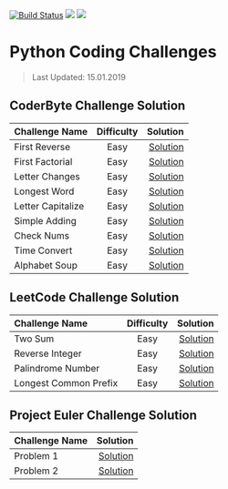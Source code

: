 [![Build Status](https://travis-ci.org/mrabdullahsahin/python-coding-challenges.svg?branch=master)](https://travis-ci.org/mrabdullahsahin/python-coding-challenges) ![](https://img.shields.io/github/license/mrabdullahsahin/python-coding-challenges.svg) ![](https://img.shields.io/github/issues/mrabdullahsahin/python-coding-challenges.svg)


# Python Coding Challenges
> Last Updated: 15.01.2019

## CoderByte Challenge Solution

| Challenge Name       | Difficulty     | Solution     |
| :-------------       | :----------:   | -----------: |
| First Reverse        | Easy           | [Solution](https://github.com/mrabdullahsahin/python-coding-challenges/blob/master/coderbyte/first_reverse.ipynb) |
| First Factorial      | Easy           | [Solution](https://github.com/mrabdullahsahin/python-coding-challenges/blob/master/coderbyte/first_factorial.ipynb) |
| Letter Changes       | Easy           | [Solution](https://github.com/mrabdullahsahin/python-coding-challenges/blob/master/coderbyte/letter_changes.ipynb) |
| Longest Word         | Easy           | [Solution](https://github.com/mrabdullahsahin/python-coding-challenges/blob/master/coderbyte/longest_word.ipynb) |
| Letter Capitalize    | Easy           | [Solution](https://github.com/mrabdullahsahin/python-coding-challenges/blob/master/coderbyte/letter_capitalize.ipynb) |
| Simple Adding        | Easy           | [Solution](https://github.com/mrabdullahsahin/python-coding-challenges/blob/master/coderbyte/simple_adding.ipynb) |
| Check Nums           | Easy           | [Solution](https://github.com/mrabdullahsahin/python-coding-challenges/blob/master/coderbyte/check_nums.ipynb) |
| Time Convert         | Easy           | [Solution](https://github.com/mrabdullahsahin/python-coding-challenges/blob/master/coderbyte/time_convert.ipynb) |
| Alphabet Soup        | Easy           | [Solution](https://github.com/mrabdullahsahin/python-coding-challenges/blob/master/coderbyte/alphabet_soup.ipynb) |

## LeetCode Challenge Solution

| Challenge Name       | Difficulty     | Solution     |
| :-------------       | :----------:   | -----------: |
| Two Sum              | Easy           | [Solution](https://github.com/mrabdullahsahin/python-coding-challenges/blob/master/leetcode/two_sum.ipynb) |
| Reverse Integer      | Easy           | [Solution](https://github.com/mrabdullahsahin/python-coding-challenges/blob/master/leetcode/reverse_integer.ipynb) |
| Palindrome Number    | Easy           | [Solution](https://github.com/mrabdullahsahin/python-coding-challenges/blob/master/leetcode/palindrome_number.ipynb) |
| Longest Common Prefix| Easy           | [Solution](https://github.com/mrabdullahsahin/python-coding-challenges/blob/master/leetcode/longest_common_prefix.ipynb) |


## Project Euler Challenge Solution

| Challenge Name       | Solution     |
| :-------------       | -----------: |
| Problem 1            | [Solution](https://github.com/mrabdullahsahin/python-coding-challenges/blob/master/project_euler/problem_1.ipynb) |
| Problem 2            | [Solution](https://github.com/mrabdullahsahin/python-coding-challenges/blob/master/project_euler/problem_2.ipynb) |
